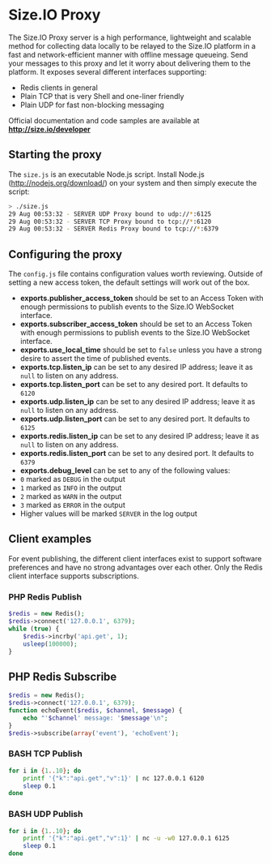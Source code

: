 Size.IO Proxy
==========

The Size.IO Proxy server is a high performance, lightweight and scalable method for collecting data locally to be relayed to the Size.IO platform in a fast and network-efficient manner with offline message queueing.  Send your messages to this proxy and let it worry about delivering them to the platform. It exposes several different interfaces supporting:

 * Redis clients in general
 * Plain TCP that is very Shell and one-liner friendly
 * Plain UDP for fast non-blocking messaging

Official documentation and code samples are available at **http://size.io/developer**

## Starting the proxy

The `size.js` is an executable Node.js script.  Install Node.js (http://nodejs.org/download/) on your system and then simply execute the script:

```bash
> ./size.js
29 Aug 00:53:32 - SERVER UDP Proxy bound to udp://*:6125
29 Aug 00:53:32 - SERVER TCP Proxy bound to tcp://*:6120
29 Aug 00:53:32 - SERVER Redis Proxy bound to tcp://*:6379
```

## Configuring the proxy

The `config.js` file contains configuration values worth reviewing.  Outside of setting a new access token, the default settings will work out of the box.

 * **exports.publisher_access_token** should be set to an Access Token with enough permissions to publish events to the Size.IO WebSocket interface.
 * **exports.subscriber_access_token** should be set to an Access Token with enough permissions to publish events to the Size.IO WebSocket interface.
 * **exports.use_local_time** should be set to `false` unless you have a strong desire to assert the time of published events.
 * **exports.tcp.listen_ip** can be set to any desired IP address; leave it as `null` to listen on any address.
 * **exports.tcp.listen_port** can be set to any desired port. It defaults to `6120`
 * **exports.udp.listen_ip** can be set to any desired IP address; leave it as `null` to listen on any address.
 * **exports.udp.listen_port** can be set to any desired port. It defaults to `6125`
 * **exports.redis.listen_ip** can be set to any desired IP address; leave it as `null` to listen on any address.
 * **exports.redis.listen_port** can be set to any desired port. It defaults to `6379`
 * **exports.debug_level** can be set to any of the following values:
  * `0` marked as `DEBUG` in the output
  * `1` marked as `INFO` in the output
  * `2` marked as `WARN` in the output
  * `3` marked as `ERROR` in the output
  * Higher values will be marked `SERVER` in the log output

## Client examples

For event publishing, the different client interfaces exist to support software preferences and have no strong advantages over each other.  Only the Redis client interface supports subscriptions.

### PHP Redis Publish
```php
$redis = new Redis();
$redis->connect('127.0.0.1', 6379);
while (true) {
    $redis->incrby('api.get', 1);
	usleep(100000);
}
```

## PHP Redis Subscribe
```php
$redis = new Redis();
$redis->connect('127.0.0.1', 6379);
function echoEvent($redis, $channel, $message) {
	echo "'$channel' message: '$message'\n";
}
$redis->subscribe(array('event'), 'echoEvent');
```

### BASH TCP Publish
```bash
for i in {1..10}; do
    printf '{"k":"api.get","v":1}' | nc 127.0.0.1 6120
    sleep 0.1
done
```

### BASH UDP Publish
```bash
for i in {1..10}; do
    printf '{"k":"api.get","v":1}' | nc -u -w0 127.0.0.1 6125
    sleep 0.1
done
```
